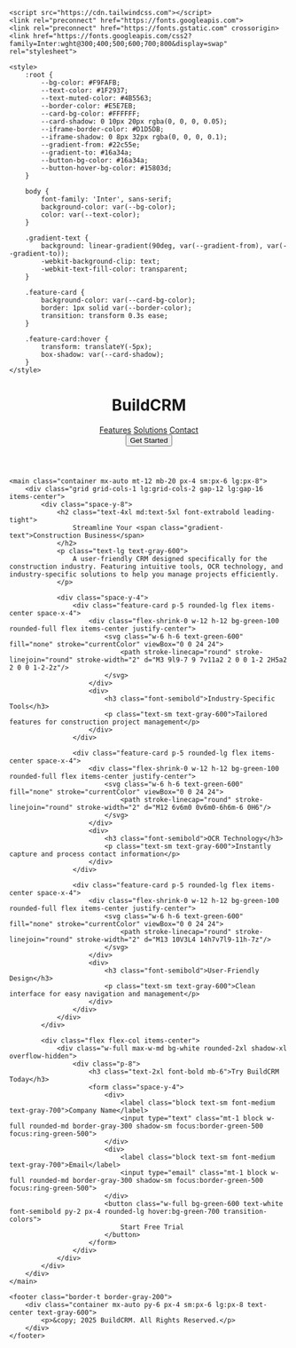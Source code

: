 <!DOCTYPE html>
<html lang="en">
<head>
    <meta charset="UTF-8">
    <meta name="viewport" content="width=device-width, initial-scale=1.0">
    <title>BuildCRM - Construction Industry Solutions</title>
    
    <script src="https://cdn.tailwindcss.com"></script>
    <link rel="preconnect" href="https://fonts.googleapis.com">
    <link rel="preconnect" href="https://fonts.gstatic.com" crossorigin>
    <link href="https://fonts.googleapis.com/css2?family=Inter:wght@300;400;500;600;700;800&display=swap" rel="stylesheet">

    <style>
        :root {
            --bg-color: #F9FAFB;
            --text-color: #1F2937;
            --text-muted-color: #4B5563;
            --border-color: #E5E7EB;
            --card-bg-color: #FFFFFF;
            --card-shadow: 0 10px 20px rgba(0, 0, 0, 0.05);
            --iframe-border-color: #D1D5DB;
            --iframe-shadow: 0 8px 32px rgba(0, 0, 0, 0.1);
            --gradient-from: #22c55e;
            --gradient-to: #16a34a;
            --button-bg-color: #16a34a;
            --button-hover-bg-color: #15803d;
        }

        body {
            font-family: 'Inter', sans-serif;
            background-color: var(--bg-color);
            color: var(--text-color);
        }

        .gradient-text {
            background: linear-gradient(90deg, var(--gradient-from), var(--gradient-to));
            -webkit-background-clip: text;
            -webkit-text-fill-color: transparent;
        }

        .feature-card {
            background-color: var(--card-bg-color);
            border: 1px solid var(--border-color);
            transition: transform 0.3s ease;
        }

        .feature-card:hover {
            transform: translateY(-5px);
            box-shadow: var(--card-shadow);
        }
    </style>
</head>
<body class="antialiased">
    <header class="py-6 px-4 sm:px-6 lg:px-8 bg-white/80 backdrop-blur-sm sticky top-0 z-10 border-b border-gray-200">
        <div class="container mx-auto flex justify-between items-center">
            <h1 class="text-2xl font-bold">
                Build<span class="gradient-text">CRM</span>
            </h1>
            <nav class="hidden md:flex space-x-8">
                <a href="#" class="text-gray-600 hover:text-gray-900">Features</a>
                <a href="#" class="text-gray-600 hover:text-gray-900">Solutions</a>
                <a href="#" class="text-gray-600 hover:text-gray-900">Contact</a>
            </nav>
            <button class="bg-green-600 text-white font-semibold py-2 px-4 rounded-lg hover:bg-green-700 transition-colors">
                Get Started
            </button>
        </div>
    </header>

    <main class="container mx-auto mt-12 mb-20 px-4 sm:px-6 lg:px-8">
        <div class="grid grid-cols-1 lg:grid-cols-2 gap-12 lg:gap-16 items-center">
            <div class="space-y-8">
                <h2 class="text-4xl md:text-5xl font-extrabold leading-tight">
                    Streamline Your <span class="gradient-text">Construction Business</span>
                </h2>
                <p class="text-lg text-gray-600">
                    A user-friendly CRM designed specifically for the construction industry. Featuring intuitive tools, OCR technology, and industry-specific solutions to help you manage projects efficiently.
                </p>

                <div class="space-y-4">
                    <div class="feature-card p-5 rounded-lg flex items-center space-x-4">
                        <div class="flex-shrink-0 w-12 h-12 bg-green-100 rounded-full flex items-center justify-center">
                            <svg class="w-6 h-6 text-green-600" fill="none" stroke="currentColor" viewBox="0 0 24 24">
                                <path stroke-linecap="round" stroke-linejoin="round" stroke-width="2" d="M3 9l9-7 9 7v11a2 2 0 0 1-2 2H5a2 2 0 0 1-2-2z"/>
                            </svg>
                        </div>
                        <div>
                            <h3 class="font-semibold">Industry-Specific Tools</h3>
                            <p class="text-sm text-gray-600">Tailored features for construction project management</p>
                        </div>
                    </div>

                    <div class="feature-card p-5 rounded-lg flex items-center space-x-4">
                        <div class="flex-shrink-0 w-12 h-12 bg-green-100 rounded-full flex items-center justify-center">
                            <svg class="w-6 h-6 text-green-600" fill="none" stroke="currentColor" viewBox="0 0 24 24">
                                <path stroke-linecap="round" stroke-linejoin="round" stroke-width="2" d="M12 6v6m0 0v6m0-6h6m-6 0H6"/>
                            </svg>
                        </div>
                        <div>
                            <h3 class="font-semibold">OCR Technology</h3>
                            <p class="text-sm text-gray-600">Instantly capture and process contact information</p>
                        </div>
                    </div>

                    <div class="feature-card p-5 rounded-lg flex items-center space-x-4">
                        <div class="flex-shrink-0 w-12 h-12 bg-green-100 rounded-full flex items-center justify-center">
                            <svg class="w-6 h-6 text-green-600" fill="none" stroke="currentColor" viewBox="0 0 24 24">
                                <path stroke-linecap="round" stroke-linejoin="round" stroke-width="2" d="M13 10V3L4 14h7v7l9-11h-7z"/>
                            </svg>
                        </div>
                        <div>
                            <h3 class="font-semibold">User-Friendly Design</h3>
                            <p class="text-sm text-gray-600">Clean interface for easy navigation and management</p>
                        </div>
                    </div>
                </div>
            </div>

            <div class="flex flex-col items-center">
                <div class="w-full max-w-md bg-white rounded-2xl shadow-xl overflow-hidden">
                    <div class="p-8">
                        <h3 class="text-2xl font-bold mb-6">Try BuildCRM Today</h3>
                        <form class="space-y-4">
                            <div>
                                <label class="block text-sm font-medium text-gray-700">Company Name</label>
                                <input type="text" class="mt-1 block w-full rounded-md border-gray-300 shadow-sm focus:border-green-500 focus:ring-green-500">
                            </div>
                            <div>
                                <label class="block text-sm font-medium text-gray-700">Email</label>
                                <input type="email" class="mt-1 block w-full rounded-md border-gray-300 shadow-sm focus:border-green-500 focus:ring-green-500">
                            </div>
                            <button class="w-full bg-green-600 text-white font-semibold py-2 px-4 rounded-lg hover:bg-green-700 transition-colors">
                                Start Free Trial
                            </button>
                        </form>
                    </div>
                </div>
            </div>
        </div>
    </main>

    <footer class="border-t border-gray-200">
        <div class="container mx-auto py-6 px-4 sm:px-6 lg:px-8 text-center text-gray-600">
            <p>&copy; 2025 BuildCRM. All Rights Reserved.</p>
        </div>
    </footer>
</body>
</html>
